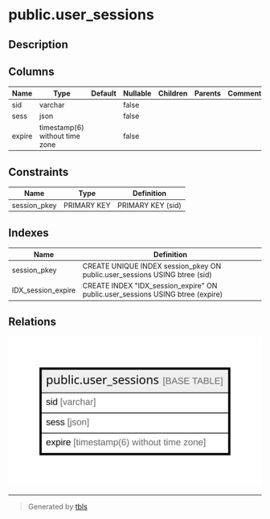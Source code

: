 # public.user_sessions

## Description

## Columns

| Name | Type | Default | Nullable | Children | Parents | Comment |
| ---- | ---- | ------- | -------- | -------- | ------- | ------- |
| sid | varchar |  | false |  |  |  |
| sess | json |  | false |  |  |  |
| expire | timestamp(6) without time zone |  | false |  |  |  |

## Constraints

| Name | Type | Definition |
| ---- | ---- | ---------- |
| session_pkey | PRIMARY KEY | PRIMARY KEY (sid) |

## Indexes

| Name | Definition |
| ---- | ---------- |
| session_pkey | CREATE UNIQUE INDEX session_pkey ON public.user_sessions USING btree (sid) |
| IDX_session_expire | CREATE INDEX "IDX_session_expire" ON public.user_sessions USING btree (expire) |

## Relations

![er](public.user_sessions.svg)

---

> Generated by [tbls](https://github.com/k1LoW/tbls)
